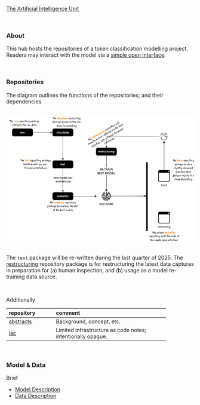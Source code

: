 [The Artificial Intelligence Unit](https://github.com/theartificialintelligenceunit)

<br>

### About
This hub hosts the repositories of a token classification modelling project.  Readers may interact with the model via a  [simple open interface](https://d22j2jhm9iagpk.cloudfront.net/src/c-dispatches-app.html).

<br>

### Repositories

The diagram outlines the functions of the repositories; and their dependencies.

<br>

<img src="sketch.png" alt="Schema" width="581"/>

<br>
<br>

The `text` package will be re-written during the last quarter of 2025.  The
<a href="https://github.com/membranes/restructuring" target="_blank">restructuring</a> repository package is for restructuring the latest data captures in preparation for (a) human inspection, and (b) usage as a model re-training data source.

<br>

Additionally

<table style="width: 85%;">
    <colgroup>
        <col span="1" style="width: 26.5%;">
        <col span="1" style="width: 63.5%;">
    </colgroup>
    <thead><tr style="text-align: left"><th>repository</th><th>comment</th></tr></thead>
        <tr><td><a href="https://github.com/membranes/abstracts" target="_blank">abstracts</a></td><td>Background, concept, etc.</td></tr>
        <tr><td><a href="https://github.com/membranes/iac" target="_blank">iac</a></td><td>Limited infrastructure as code notes; intentionally opaque. </td></tr>
</table>

<br>

### Model & Data

Brief

* [Model Description](https://d22j2jhm9iagpk.cloudfront.net/src/c-dispatches-model-desc.html)
* [Data Description](https://d22j2jhm9iagpk.cloudfront.net/src/c-dispatches-data-desc.html)



<br>
<br>

<br>
<br>

<br>
<br>

<br>
<br>
